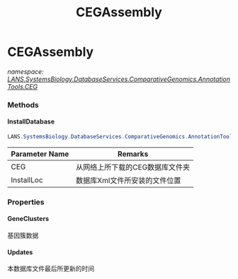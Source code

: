 ﻿---
title: CEGAssembly
---

# CEGAssembly
_namespace: [LANS.SystemsBiology.DatabaseServices.ComparativeGenomics.AnnotationTools.CEG](N-LANS.SystemsBiology.DatabaseServices.ComparativeGenomics.AnnotationTools.CEG.html)_



### Methods

#### InstallDatabase
```csharp
LANS.SystemsBiology.DatabaseServices.ComparativeGenomics.AnnotationTools.CEG.CEGAssembly.InstallDatabase(System.String,System.String)
```


|Parameter Name|Remarks|
|--------------|-------|
|CEG|从网络上所下载的CEG数据库文件夹|
|InstallLoc|数据库Xml文件所安装的文件位置|




### Properties

#### GeneClusters
基因簇数据
#### Updates
本数据库文件最后所更新的时间

